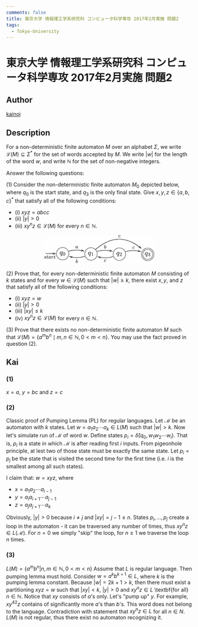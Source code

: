 ```yaml
---
comments: false
title: 東京大学 情報理工学系研究科 コンピュータ科学専攻 2017年2月実施 問題2
tags:
  - Tokyo-University
---
```

# 東京大学 情報理工学系研究科 コンピュータ科学専攻 2017年2月実施 問題2

## **Author**
[kainoj](https://github.com/kainoj/utokyo-cs)

## **Description**
For a non-deterministic finite automaton $M$ over an alphabet $\Sigma$, we write $\mathcal{L}(M) \subseteq \Sigma^*$ for the set of words accepted by $M$. We write $|w|$ for the length of the word $w$, and write $\mathbb{N}$ for the set of non-negative integers.

Answer the following questions:

(1) Consider the non-deterministic finite automaton $M_0$ depicted below, where $q_0$ is the start state, and $q_3$ is the only final state. Give $x, y, z \in \{a, b, c\}^*$ that satisfy all of the following conditions:
   
- (i) $xyz = abcc$
- (ii) $|y| > 0$
- (iii) $x y^n z \in \mathcal{L}(M)$ for every $n \in \mathbb{N}$.
   
<figure style="text-align:center;">
  <img src="https://raw.githubusercontent.com/Myyura/the_kai_project_assets/main/kakomonn/tokyo_university/IST/cs_201702_2_p1.png" width="300" height="80" alt=""/>
</figure>

(2) Prove that, for every non-deterministic finite automaton $M$ consisting of $k$ states and for every $w \in \mathcal{L}(M)$ such that $|w| \ge k$, there exist $x, y,$ and $z$ that satisfy all of the following conditions:

- (i) $xyz = w$
- (ii) $|y| > 0$
- (iii) $|xy| \le k$
- (iv) $x y^n z \in \mathcal{L}(M)$ for every $n \in \mathbb{N}$.

(3) Prove that there exists no non-deterministic finite automaton $M$ such that $\mathcal{L}(M) = \{ a^m b^n \mid m, n \in \mathbb{N}, 0 < m < n \}$. You may use the fact proved in question (2).

## **Kai**
### (1)
$x = a$, $y = bc$ and $z = c$

### (2)
Classic proof of Pumping Lemma (PL) for regular languages.
Let $\mathcal{M}$ be an automaton with $k$ states.
Let $w = a_1a_2\cdots a_k \in L(M)$ such that $|w| > k$.
Now let's simulate run of $\mathcal{M}$ of word $w$.
Define states $p_i = \hat\delta(q_0, w_1w_2\cdots w_i)$.
That is, $p_i$ is a state in which $\mathcal{M}$ is after reading first $i$ inputs.
From pigeonhole principle, at lest two of those state must be exactly the same state.
Let $p_i = p_j$ be the state that is visited the second time for the first time (i.e. $i$ is the smallest among all such states).

I claim that: $w = xyz$, where

- $x = a_1a_2\cdots a_{i-1}$
- $y = a_ia_{i+1}\cdots a_{j-1}$
- $z = a_ja_{j+1}\cdots a_k$

Obviously, $|y| > 0$ because $i\neq j$ and $|xy| = j - 1 \leq n$.
States $p_i, \dots, p_j$ create a loop in the automaton - it can be traversed any number of times, thus $xy^nz \in L(\mathcal{M})$.
For $n=0$ we simply "skip" the loop, for $n\geq 1$ we traverse the loop $n$ times.

### (3)
$L(M) = \{ a^m b^n | n,m \in \mathbb{N}, 0<m<n \}$
Assume that $L$ is regular language.
Then pumping lemma must hold.
Consider $w = a^k b^{k+1} \in L$, where $k$ is the pumping lemma constant.
Because $|w| = 2k + 1 > k$, then there must exist a partitioning
$xyz = w$ such that $|xy| < k$, $|y|>0$ and $xy^nz \in L$ \textbf{for all} $n\in\mathbb{N}$.
Notice that $xy$ consists of $a$'s only.
Let's "pump up" $y$.
For example, $xy^{42}z$ contains of significantly more $a$'s than $b$'s.
This word does not belong to the language.
Contradiction with statement that $x y^n z \in L$ for all $n\in N$.
$L(M)$ is not regular, thus there exist no automaton recognizing it.
